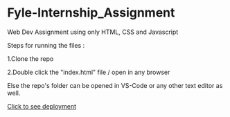 # Fyle-Internship_Assignment

Web Dev Assignment using only HTML, CSS and Javascript

<p><bold>Steps for running the files :</bold></p>
<p>1.Clone the repo</p>
<p>2.Double click the "index.html" file / open in any browser</p>

Else the repo's folder can be opened in VS-Code or any other text editor as well.

<a href="https://d32ssv.github.io/Fyle-Internship_Assignment/>">Click to see deployment</a>
